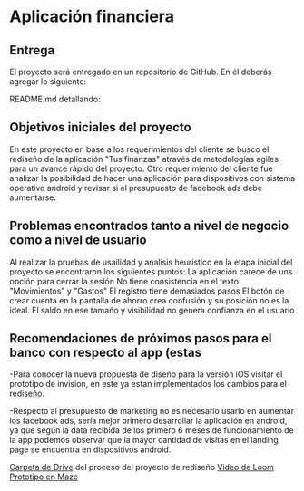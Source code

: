 # Aplicación financiera

## Entrega

El proyecto será entregado en un repositorio de GitHub. En él deberás agregar
lo siguiente:

README.md  detallando:

## Objetivos iniciales del proyecto
En este proyecto en base a los requerimientos del cliente se busco el rediseño de la aplicación "Tus finanzas" através de metodologías agiles para un avance rápido del proyecto.
Otro requerimiento del cliente fue analizar la posibilidad de hacer una aplicación para dispositivos con sistema operativo android y revisar si el presupuesto de facebook ads debe aumentarse. 

## Problemas encontrados tanto a nivel de negocio como a nivel de usuario
Al realizar la pruebas de usailidad y analisis heuristico en la etapa inicial del proyecto se encontraron los siguientes puntos:
La aplicación carece de uns opción para cerrar la sesión
No tiene consistencia en el texto "Movimientos" y "Gastos"
El registro tiene demasiados pasos
El botón de crear cuenta en la pantalla de ahorro crea confusión y su posición no es la ideal.
El saldo en ese tamaño y visibilidad no genera confianza en el usuario


## Recomendaciones de próximos pasos para el banco con respecto al app (estas
-Para conocer la nueva propuesta de diseño para la versión iOS visitar el prototipo de invision, en este ya estan implementados los cambios para el rediseño.

-Respecto al presupuesto de marketing no es necesario usarlo en aumentar los facebook ads, sería mejor primero desarrollar la aplicación en android, ya que según la data recibida de los primero 6 meses de funcionamiento de la app podemos observar que la mayor cantidad de visitas en el landing page se encuentra en dispositivos android.

[Carpeta de Drive](https://drive.google.com/open?id=1RgooyEFe2Zl-Zoz0G6NKRy_qkYnodF0R) del proceso del proyecto de rediseño
[Video de Loom]()
[Prototipo en Maze]()

